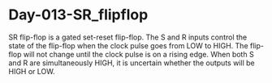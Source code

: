# Day-013-SR_flipflop
SR flip-flop is a gated set-reset flip-flop. The S and R inputs control the state of the flip-flop when the clock pulse goes from LOW to HIGH. The flip-flop will not change until the clock pulse is on a rising edge. When both S and R are simultaneously HIGH, it is uncertain whether the outputs will be HIGH or LOW.
